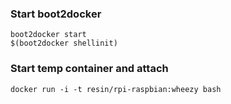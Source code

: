 
### Start boot2docker

    boot2docker start
    $(boot2docker shellinit)

### Start temp container and attach

    docker run -i -t resin/rpi-raspbian:wheezy bash

